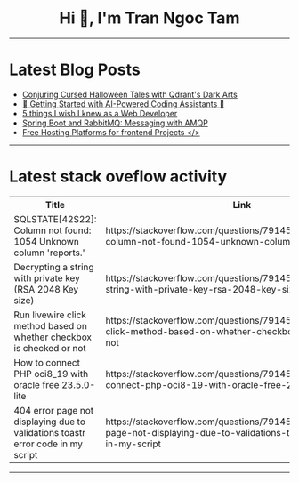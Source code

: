 <h1 align="center">Hi 👋, I'm Tran Ngoc Tam</h1>

---

# Latest Blog Posts 
<!-- BLOG-POST-LIST:START -->
- [Conjuring Cursed Halloween Tales with Qdrant&#39;s Dark Arts](https://dev.to/sabrinaesaquino/conjuring-cursed-halloween-tales-with-qdrants-dark-arts-3eji)
- [🚀 Getting Started with AI-Powered Coding Assistants 🚀](https://dev.to/anticoder03/getting-started-with-ai-powered-coding-assistants-3o4o)
- [5 things I wish I knew as a Web Developer](https://dev.to/safdarali/5-things-i-wish-i-knew-as-a-web-developer-34b7)
- [Spring Boot and RabbitMQ: Messaging with AMQP](https://dev.to/igventurelli/spring-boot-and-rabbitmq-messaging-with-amqp-28dj)
- [Free Hosting Platforms for frontend Projects &lt;/&gt;](https://dev.to/wicked_sarkar/free-hosting-platforms-for-frontend-projects--2fm6)
<!-- BLOG-POST-LIST:END -->

---

# Latest stack oveflow activity
<table>
  <tr><th>Title</th><th>Link</th></tr>
  <!-- STACKOVERFLOW:START --><tr><td>SQLSTATE[42S22]: Column not found: 1054 Unknown column &#39;reports.&#39;</td><td>https://stackoverflow.com/questions/79145492/sqlstate42s22-column-not-found-1054-unknown-column-reports</td></tr><tr><td>Decrypting a string with private key &lpar;RSA 2048 Key size&rpar;</td><td>https://stackoverflow.com/questions/79145212/decrypting-a-string-with-private-key-rsa-2048-key-size</td></tr><tr><td>Run livewire click method based on whether checkbox is checked or not</td><td>https://stackoverflow.com/questions/79145154/run-livewire-click-method-based-on-whether-checkbox-is-checked-or-not</td></tr><tr><td>How to connect PHP oci8_19 with oracle free 23.5.0-lite</td><td>https://stackoverflow.com/questions/79145124/how-to-connect-php-oci8-19-with-oracle-free-23-5-0-lite</td></tr><tr><td>404 error page not displaying due to validations toastr error code in my script</td><td>https://stackoverflow.com/questions/79145121/404-error-page-not-displaying-due-to-validations-toastr-error-code-in-my-script</td></tr><!-- STACKOVERFLOW:END -->
</table>

---


